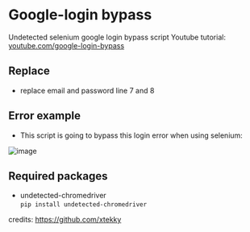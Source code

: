 # Google-login bypass
Undetected selenium google login bypass script
Youtube tutorial: [youtube.com/google-login-bypass](https://youtu.be/GcTGurNyf6Y)

## Replace
 - replace email and password line 7 and 8

## Error example
- This script is going to bypass this login error when using selenium:

![image](https://user-images.githubusercontent.com/98614666/157562373-526db685-ae97-430c-8cf3-73235b883adb.png)

## Required packages
- undetected-chromedriver  
```pip install undetected-chromedriver```

credits: https://github.com/xtekky


